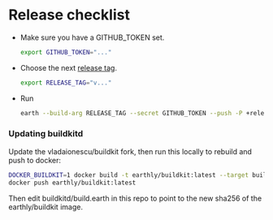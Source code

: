 # Release checklist

* Make sure you have a GITHUB_TOKEN set.
  ```bash
  export GITHUB_TOKEN="..."
  ```
* Choose the next [release tag](https://github.com/vladaionescu/earthly/releases).
  ```bash
  export RELEASE_TAG="v..."
  ```
* Run
  ```bash
  earth --build-arg RELEASE_TAG --secret GITHUB_TOKEN --push -P +release
  ```

### Updating buildkitd

Update the vladaionescu/buildkit fork, then run this locally to rebuild and push to docker:

```bash
DOCKER_BUILDKIT=1 docker build -t earthly/buildkit:latest --target buildkit-buildkitd-linux .
docker push earthly/buildkit:latest
```

Then edit buildkitd/build.earth in this repo to point to the new sha256 of the earthly/buildkit image.
